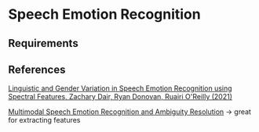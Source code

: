 # Speech Emotion Recognition

## Requirements


## References

[Linguistic and Gender Variation in Speech Emotion Recognition using Spectral Features, Zachary Dair, Ryan Donovan, Ruairi O'Reilly (2021)](https://arxiv.org/pdf/2112.09596v2.pdf)

[Multimodal Speech Emotion Recognition
and Ambiguity Resolution](https://arxiv.org/pdf/1904.06022v1.pdf) -> great for extracting features

